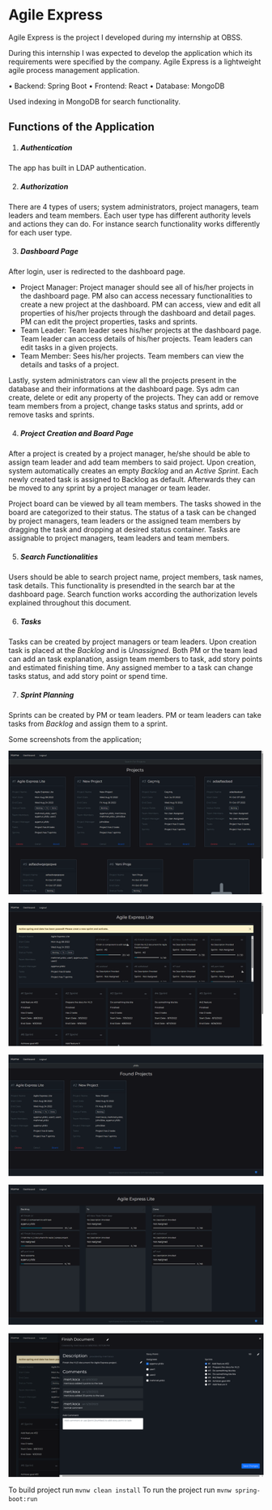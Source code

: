 # Agile Express

Agile Express is the project I developed during my internship at OBSS.

During this internship I was expected to develop the application which its requirements were specified by the company.
Agile Express is a lightweight agile process management application.

• Backend: Spring Boot
• Frontend: React
• Database: MongoDB

Used indexing in MongoDB for search functionality.

## Functions of the Application

1. ##### Authentication

The app has built in LDAP authentication.

2. ##### Authorization

There are 4 types of users; system administrators, project managers, team leaders and team members. Each user type has different authority levels and actions they can do. For instance search functionality works differently for each user type.

3. ##### Dashboard Page

After login, user is redirected to the dashboard page.

- Project Manager: Project manager should see all of his/her projects in the dashboard page. PM also can access necessary functionalities to create a new project at the dashboard. PM can access, view and edit all properties of his/her projects through the dashboard and detail pages. PM can edit the project properties, tasks and sprints.
- Team Leader: Team leader sees his/her projects at the dashboard page. Team leader can access details of his/her projects. Team leaders can edit tasks in a given projects.
- Team Member: Sees his/her projects. Team members can view the details and tasks of a project.

Lastly, system administrators can view all the projects present in the database and their informations at the dashboard page. Sys adm can create, delete or edit any property of the projects. They can add or remove team members from a project, change tasks status and sprints, add or remove tasks and sprints.

4. ##### Project Creation and Board Page

After a project is created by a project manager, he/she should be able to assign team leader and add team members to said project. Upon creation, system automatically creates an empty *Backlog* and an *Active Sprint*. Each newly created task is assigned to Backlog as default. Afterwards they can be moved to any sprint by a project manager or team leader. 

Project board can be viewed by all team members. The tasks showed in the board are categorized to their status. The status of a task can be changed by project managers, team leaders or the assigned team members by dragging the task and dropping at desired status container. Tasks are assignable to project managers, team leaders and team members.

5. ##### Search Functionalities

Users should be able to search project name, project members, task names, task details. This functionality is presendted in the search bar at the dashboard page. Search function works according the authorization levels explained throughout this document.

6. ##### Tasks

Tasks can be created by project managers or team leaders. Upon creation task is placed at the *Backlog* and is *Unassigned*. Both PM or the team lead can add an task explanation, assign team members to task, add story points and estimated finishing time. 
Any assigned member to a task can change tasks status, and add story point or spend time. 

7. ##### Sprint Planning

Sprints can be created by PM or team leaders. PM or team leaders can take tasks from *Backlog* and assign them to a sprint. 


Some screenshots from the application;

![Dashboard Fetch Error](./Server/screenshots/dashboard.png "Dashboard")

![Detail Fetch Error](./Server/screenshots/detail.png "Detail")

![Search Fetch Error](./Server/screenshots/search.png "Search")

![Board Fetch Error](./Server/screenshots/board.png "Board")

![Task Edit Fetch Error](./Server/screenshots/task-edit.png "Task Edit")

To build project run `mvnw clean install`
To run the project run `mvnw spring-boot:run`
